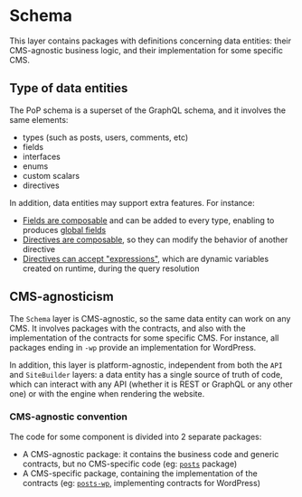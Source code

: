 # Schema

This layer contains packages with definitions concerning data entities: their CMS-agnostic business logic, and their implementation for some specific CMS.

## Type of data entities

The PoP schema is a superset of the GraphQL schema, and it involves the same elements:

- types (such as posts, users, comments, etc)
- fields
- interfaces
- enums
- custom scalars
- directives

In addition, data entities may support extra features. For instance: 

- [Fields are composable](../API#composable-fields) and can be added to every type, enabling to produces [global fields](../API#operators-and-helpers)
- [Directives are composable](../API#composable-directives), so they can modify the behavior of another directive
- [Directives can accept "expressions"](../API#directive-expressions), which are dynamic variables created on runtime, during the query resolution

## CMS-agnosticism

The `Schema` layer is CMS-agnostic, so the same data entity can work on any CMS. It involves packages with the contracts, and also with the implementation of the contracts for some specific CMS. For instance, all packages ending in `-wp` provide an implementation for WordPress.

In addition, this layer is platform-agnostic, independent from both the `API` and `SiteBuilder` layers: a data entity has a single source of truth of code, which can interact with any API (whether it is REST or GraphQL or any other one) or with the engine when rendering the website.

### CMS-agnostic convention

The code for some component is divided into 2 separate packages:

- A CMS-agnostic package: it contains the business code and generic contracts, but no CMS-specific code (eg: [`posts`](packages/posts) package)
- A CMS-specific package, containing the implementation of the contracts (eg: [`posts-wp`](packages/posts-wp), implementing contracts for WordPress)
